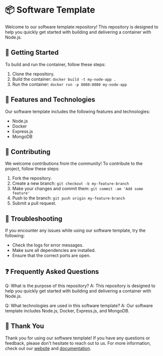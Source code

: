 # 📦 Software Template

Welcome to our software template repository! This repository is designed to help you quickly get started with building and delivering a container with Node.js.

## 🚀 Getting Started

To build and run the container, follow these steps:

1. Clone the repository.
2. Build the container: `docker build -t my-node-app .`
3. Run the container: `docker run -p 8080:8080 my-node-app`

## 🌟 Features and Technologies

Our software template includes the following features and technologies:

- Node.js
- Docker
- Express.js
- MongoDB

## 🤝 Contributing

We welcome contributions from the community! To contribute to the project, follow these steps:

1. Fork the repository.
2. Create a new branch: `git checkout -b my-feature-branch`
3. Make your changes and commit them: `git commit -am 'Add some feature'`
4. Push to the branch: `git push origin my-feature-branch`
5. Submit a pull request.

## 🐛 Troubleshooting

If you encounter any issues while using our software template, try the following:

- Check the logs for error messages.
- Make sure all dependencies are installed.
- Ensure that the correct ports are open.

## ❓ Frequently Asked Questions

Q: What is the purpose of this repository?
A: This repository is designed to help you quickly get started with building and delivering a container with Node.js.

Q: What technologies are used in this software template?
A: Our software template includes Node.js, Docker, Express.js, and MongoDB.

## 🙏 Thank You

Thank you for using our software template! If you have any questions or feedback, please don't hesitate to reach out to us. For more information, check out our [website](https://example.com) and [documentation](https://docs.example.com).